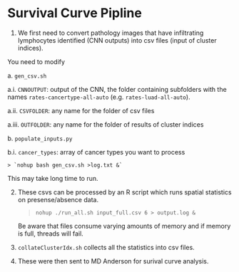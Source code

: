 # Survival Curve Pipline


1. We first need to convert pathology images that have infiltrating lymphocytes identified (CNN outputs) into csv files (input of cluster indices).

You need to modify

a. `gen_csv.sh`

a.i. `CNNOUTPUT`: output of the CNN, the folder containing subfolders with the names `rates-cancertype-all-auto` (e.g. `rates-luad-all-auto`).

a.ii. `CSVFOLDER`: any name for the folder of csv files

a.iii. `OUTFOLDER`: any name for the folder of results of cluster indices


b. `populate_inputs.py`

b.i. `cancer_types`: array of cancer types you want to process

    > `nohup bash gen_csv.sh >log.txt &`


This may take long time to run.



2. These csvs can be processed by an R script which runs spatial statistics on presense/absence data.
    > `nohup ./run_all.sh input_full.csv 6 > output.log &`

    Be aware that files consume varying amounts of memory and if memory is full, threads will fail.


3. `collateClusterIdx.sh` collects all the statistics into csv files.


4. These were then sent to MD Anderson for surival curve analysis.

